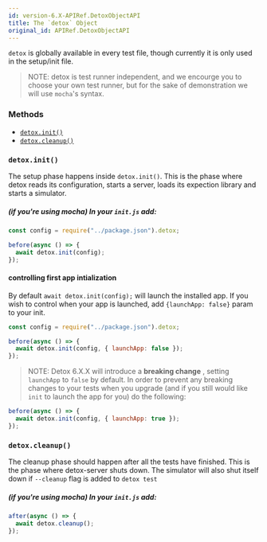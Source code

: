 ```yaml
---
id: version-6.X-APIRef.DetoxObjectAPI
title: The `detox` Object
original_id: APIRef.DetoxObjectAPI
---
```


`detox` is globally available in every test file, though currently it is only used in the setup/init file.

> NOTE: detox is test runner independent, and we encourge you to choose your own test runner, but for the sake of demonstration we will use `mocha`'s syntax.

### Methods

* [`detox.init()`](#detox.init)
* [`detox.cleanup()`](#detox.cleanup)

### `detox.init()`

The setup phase happens inside `detox.init()`. This is the phase where detox reads its configuration, starts a server, loads its expection library and starts a simulator.

##### (if you're using mocha) In your `init.js` add:

```js
const config = require("../package.json").detox;

before(async () => {
  await detox.init(config);
});
```

#### controlling first app intialization

By default `await detox.init(config);` will launch the installed app. If you wish to control when your app is launched, add `{launchApp: false}` param to your init.

```js
const config = require("../package.json").detox;

before(async () => {
  await detox.init(config, { launchApp: false });
});
```

> NOTE: Detox 6.X.X will introduce a **breaking change** , setting `launchApp` to `false` by default. In order to prevent any breaking changes to your tests when you upgrade (and if you still would like `init` to launch the app for you) do the following:

```js
before(async () => {
  await detox.init(config, { launchApp: true });
});
```

### `detox.cleanup()`

The cleanup phase should happen after all the tests have finished. This is the phase where detox-server shuts down. The simulator will also shut itself down if `--cleanup` flag is added to `detox test`

##### (if you're using mocha) In your `init.js` add:

```js
after(async () => {
  await detox.cleanup();
});
```
